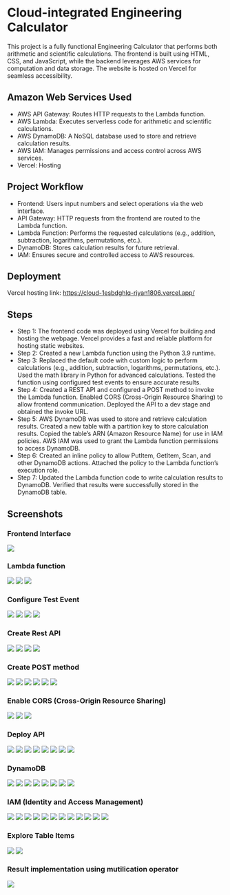 # Cloud-integrated Engineering Calculator

This project is a fully functional Engineering Calculator that performs both arithmetic and scientific calculations. The frontend is built using HTML, CSS, and JavaScript, while the backend leverages AWS services for computation and data storage. The website is hosted on Vercel for seamless accessibility.

## Amazon Web Services Used

* AWS API Gateway: Routes HTTP requests to the Lambda function.
* AWS Lambda: Executes serverless code for arithmetic and scientific calculations.
* AWS DynamoDB: A NoSQL database used to store and retrieve calculation results.
* AWS IAM: Manages permissions and access control across AWS services.
* Vercel: Hosting

## Project Workflow

* Frontend: Users input numbers and select operations via the web interface.
* API Gateway: HTTP requests from the frontend are routed to the Lambda function.
* Lambda Function: Performs the requested calculations (e.g., addition, subtraction, logarithms, permutations, etc.).
* DynamoDB: Stores calculation results for future retrieval.
* IAM: Ensures secure and controlled access to AWS resources.

## Deployment
Vercel hosting link: https://cloud-1esbdghlq-riyan1806.vercel.app/

## Steps
* Step 1: The frontend code was deployed using Vercel for building and hosting the webpage. Vercel provides a fast and reliable platform for hosting static websites.
* Step 2: Created a new Lambda function using the Python 3.9 runtime.
* Step 3: Replaced the default code with custom logic to perform calculations (e.g., addition, subtraction, logarithms, permutations, etc.). Used the math library in Python for advanced calculations. Tested the function using configured test events to ensure accurate results.
* Step 4: Created a REST API and configured a POST method to invoke the Lambda function. Enabled CORS (Cross-Origin Resource Sharing) to allow frontend communication. Deployed the API to a dev stage and obtained the invoke URL.
* Step 5: AWS DynamoDB was used to store and retrieve calculation results. Created a new table with a partition key to store calculation results. Copied the table’s ARN (Amazon Resource Name) for use in IAM policies. AWS IAM was used to grant the Lambda function permissions to access DynamoDB.
* Step 6: Created an inline policy to allow PutItem, GetItem, Scan, and other DynamoDB actions. Attached the policy to the Lambda function’s execution role.
* Step 7: Updated the Lambda function code to write calculation results to DynamoDB. Verified that results were successfully stored in the DynamoDB table.

## Screenshots

### Frontend Interface
![](screenshots/1.png)

### Lambda function
![](screenshots/2.png)
![](screenshots/3.png)
![](screenshots/4.png)

### Configure Test Event
![](screenshots/5.png)
![](screenshots/6.png)
![](screenshots/7.png)
![](screenshots/8.png)

### Create Rest API
![](screenshots/9.png)
![](screenshots/10.png)
![](screenshots/11.png)
![](screenshots/12.png)

### Create POST method
![](screenshots/13.png)
![](screenshots/14.png)
![](screenshots/15.png)
![](screenshots/17.png)
![](screenshots/18.png)
![](screenshots/19.png)

### Enable CORS (Cross-Origin Resource Sharing)
![](screenshots/20.png)
![](screenshots/21.png)
![](screenshots/22.png)

### Deploy API
![](screenshots/23.png)
![](screenshots/24.png)
![](screenshots/25.png)
![](screenshots/26.png)
![](screenshots/27.png)
![](screenshots/28.png)
![](screenshots/29.png)
![](screenshots/30.png)

### DynamoDB
![](screenshots/31.png)
![](screenshots/32.png)
![](screenshots/33.png)
![](screenshots/34.png)
![](screenshots/35.png)
![](screenshots/36.png)
![](screenshots/37.png)
![](screenshots/38.png)

### IAM (Identity and Access Management)
![](screenshots/39.png)
![](screenshots/40.png)
![](screenshots/41.png)
![](screenshots/42.png)
![](screenshots/43.png)
![](screenshots/44.png)
![](screenshots/45.png)
![](screenshots/46.png)
![](screenshots/47.png)
![](screenshots/48.png)
![](screenshots/49.png)
![](screenshots/50.png)

### Explore Table Items
![](screenshots/51.png)
![](screenshots/52.png)

### Result implementation using mutilication operator
![](screenshots/53.png)










